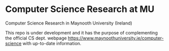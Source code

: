 # Computer Science Research at MU
Computer Science Research in Maynooth University (Ireland)

This repo is under development and it has the purpose of  complementing the official CS dept. webpage <a href="https://www.maynoothuniversity.ie/computer-science" target="_blank">https://www.maynoothuniversity.ie/computer-science</a>
with up-to-date information.
